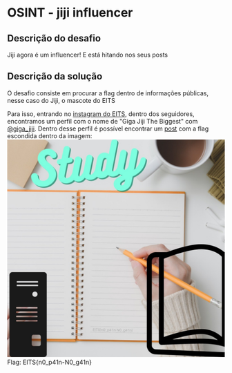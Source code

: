 # OSINT - jiji influencer

## Descrição do desafio

Jiji agora é um influencer! E está hitando nos seus posts

## Descrição da solução

O desafio consiste em procurar a flag dentro de informações públicas, nesse caso do Jiji, o mascote do EITS

Para isso, entrando no [instagram do EITS](https://www.instagram.com/eachintheshell/), dentro dos seguidores, encontramos um perfil com o nome de "Giga Jiji The Biggest" com [@giga_jiji](https://www.instagram.com/giga_jiji/). Dentro desse perfil é possível encontrar um [post](https://www.instagram.com/p/CruC4LqLCMx/) com a flag escondida dentro da imagem:
![Post com a flag](studyPostWithFlag.jpg)
Flag: EITS{n0_p41n-N0_g41n}
